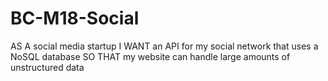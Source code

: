 # BC-M18-Social
AS A social media startup I WANT an API for my social network that uses a NoSQL database SO THAT my website can handle large amounts of unstructured data
